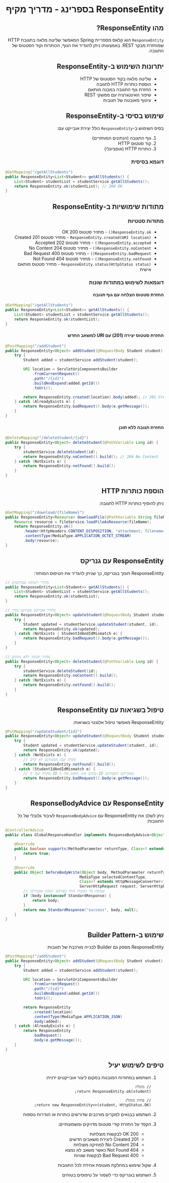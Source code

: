 <div dir="rtl">

# ResponseEntity בספרינג - מדריך מקיף

## מהו ResponseEntity?

`ResponseEntity` הוא קלאס מספריית Spring המאפשר שליטה מלאה בתגובת HTTP שמוחזרת מבקר REST. באמצעותו ניתן להגדיר את הגוף, הכותרות וקוד הסטטוס של התגובה.

## יתרונות השימוש ב-ResponseEntity

* שליטה מלאה בקוד הסטטוס של HTTP
* הוספת כותרות HTTP לתגובה
* החזרת גוף התגובה במבנה מותאם
* שיפור האינטגרציה עם ממשקי REST
* עיטוף מאובטח של תגובות

## שימוש בסיסי ב-ResponseEntity

בסיס השימוש ב-`ResponseEntity` כולל יצירת אובייקט עם:
1. גוף התגובה (הנתונים המוחזרים)
2. קוד סטטוס HTTP
3. כותרות HTTP (אופציונלי)

### דוגמא בסיסית

</div>

```java
@GetMapping("/getAllStudents")
public ResponseEntity<List<Student>> getAllStudents() {
    List<Student> studentList = studentService.getAllStudents();
    return ResponseEntity.ok(studentList); // 200 OK
}
```

<div dir="rtl">

## מתודות שימושיות ב-ResponseEntity

### מתודות סטטיות

* `ResponseEntity.ok()` - מחזיר סטטוס 200 OK
* `ResponseEntity.created(URI location)` - מחזיר סטטוס 201 Created
* `ResponseEntity.accepted()` - מחזיר סטטוס 202 Accepted
* `ResponseEntity.noContent()` - מחזיר סטטוס 204 No Content
* `ResponseEntity.badRequest()` - מחזיר סטטוס 400 Bad Request
* `ResponseEntity.notFound()` - מחזיר סטטוס 404 Not Found
* `ResponseEntity.status(HttpStatus status)` - מחזיר סטטוס מותאם אישית

### דוגמאות לשימוש במתודות שונות

#### החזרת סטטוס הצלחה עם גוף תגובה

</div>

```java
@GetMapping("/getAllStudents")
public ResponseEntity<List<Student>> getAllStudents() {
    List<Student> studentList = studentService.getAllStudents();
    return ResponseEntity.ok(studentList);
}
```

<div dir="rtl">

#### החזרת סטטוס יצירה (201) עם URI למשאב החדש

</div>

```java
@PostMapping("/addStudent")
public ResponseEntity<Object> addStudent(@RequestBody Student student) {
    try {
        Student added = studentService.addStudent(student);

        URI location = ServletUriComponentsBuilder
            .fromCurrentRequest()
            .path("/{id}")
            .buildAndExpand(added.getId())
            .toUri();

        return ResponseEntity.created(location).body(added); // 201 Created
    } catch (AlreadyExists e) {
        return ResponseEntity.badRequest().body(e.getMessage());
    }
}
```

<div dir="rtl">

#### החזרת תגובה ללא תוכן

</div>

```java
@DeleteMapping("/deleteStudent/{id}")
public ResponseEntity<Object> deleteStudent(@PathVariable Long id) {
    try {
        studentService.deleteStudent(id);
        return ResponseEntity.noContent().build(); // 204 No Content
    } catch (NotExists e) {
        return ResponseEntity.notFound().build();
    }
}
```

<div dir="rtl">

## הוספת כותרות HTTP

ניתן להוסיף כותרות HTTP לתגובה:

</div>

```java
@GetMapping("/download/{fileName}")
public ResponseEntity<Resource> downloadFile(@PathVariable String fileName) {
    Resource resource = fileService.loadFileAsResource(fileName);
    return ResponseEntity.ok()
        .header(HttpHeaders.CONTENT_DISPOSITION, "attachment; filename=\"" + resource.getFilename() + "\"")
        .contentType(MediaType.APPLICATION_OCTET_STREAM)
        .body(resource);
}
```

<div dir="rtl">

## ResponseEntity עם גנריקס

ResponseEntity תומך בגנריקס, כך שניתן להגדיר את הטיפוס המוחזר:

</div>

```java
// מחזיר רשימת סטודנטים
public ResponseEntity<List<Student>> getAllStudents() {
    List<Student> studentList = studentService.getAllStudents();
    return ResponseEntity.ok(studentList);
}

// מחזיר אובייקט סטודנט בודד
public ResponseEntity<Object> updateStudent(@RequestBody Student student, @PathVariable Long id) {
    try {
        Student updated = studentService.updateStudent(student, id);
        return ResponseEntity.ok(updated);
    } catch (NotExists | StudentIdAndIdMismatch e) {
        return ResponseEntity.badRequest().body(e.getMessage());
    }
}

// מחזיר תגובה ללא נתונים
public ResponseEntity<Object> deleteStudent(@PathVariable Long id) {
    try {
        studentService.deleteStudent(id);
        return ResponseEntity.noContent().build();
    } catch (NotExists e) {
        return ResponseEntity.notFound().build();
    }
}
```

<div dir="rtl">

## טיפול בשגיאות עם ResponseEntity

ResponseEntity מאפשר טיפול אלגנטי בשגיאות:

</div>

```java
@PutMapping("/updateStudent/{id}")
public ResponseEntity<Object> updateStudent(@RequestBody Student student, @PathVariable Long id) {
    try {
        Student updated = studentService.updateStudent(student, id);
        return ResponseEntity.ok(updated);
    } catch (NotExists e) {
        // מקרה שבו הסטודנט לא קיים
        return ResponseEntity.notFound().build();
    } catch (StudentIdAndIdMismatch e) {
        // מקרה שבו ה-ID בנתיב אינו תואם את ה-ID באובייקט הסטודנט
        return ResponseEntity.badRequest().body(e.getMessage());
    }
}
```

<div dir="rtl">

## ResponseEntity עם ResponseBodyAdvice

ניתן לשלב את ResponseEntity עם `ResponseBodyAdvice` לעיבוד גלובלי של כל התגובות:

</div>

```java
@ControllerAdvice
public class GlobalResponseHandler implements ResponseBodyAdvice<Object> {
    
    @Override
    public boolean supports(MethodParameter returnType, Class<? extends HttpMessageConverter<?>> converterType) {
        return true;
    }
    
    @Override
    public Object beforeBodyWrite(Object body, MethodParameter returnType, 
                                 MediaType selectedContentType,
                                 Class<? extends HttpMessageConverter<?>> selectedConverterType, 
                                 ServerHttpRequest request, ServerHttpResponse response) {
        // עטיפת כל תגובות הגוף בפורמט תגובה סטנדרטי
        if (body instanceof StandardResponse) {
            return body;
        }
        return new StandardResponse("success", body, null);
    }
}
```

<div dir="rtl">

## שימוש ב-Builder Pattern

ResponseEntity מספק גם Builder לבנייה מורכבת של תגובות:

</div>

```java
@PostMapping("/addStudent")
public ResponseEntity<Object> addStudent(@RequestBody Student student) {
    try {
        Student added = studentService.addStudent(student);

        URI location = ServletUriComponentsBuilder
            .fromCurrentRequest()
            .path("/{id}")
            .buildAndExpand(added.getId())
            .toUri();

        return ResponseEntity
            .created(location)
            .contentType(MediaType.APPLICATION_JSON)
            .body(added);
    } catch (AlreadyExists e) {
        return ResponseEntity
            .badRequest()
            .body(e.getMessage());
    }
}
```

<div dir="rtl">

## טיפים לשימוש יעיל

1. השתמש במתודות המובנות במקום ליצור אובייקטים ידנית:
   ```
   // מומלץ
   return ResponseEntity.ok(student);
   
   // פחות מומלץ
   return new ResponseEntity<>(student, HttpStatus.OK);
   ```

2. השתמש בבנאים למקרים מורכבים שדורשים כותרות או הגדרות נוספות

3. הקפד על החזרת קודי סטטוס מדויקים ומשמעותיים:
    - 200 OK לבקשות מוצלחות
    - 201 Created ליצירת משאבים חדשים
    - 204 No Content למחיקה מוצלחת
    - 404 Not Found כאשר משאב לא נמצא
    - 400 Bad Request לבקשות שגויות

4. שקול שימוש במחלקת מעטפת אחידה לכל התגובות

5. השתמש בגנריקס כדי לשמור על טיפוסים בטוחים

</div>